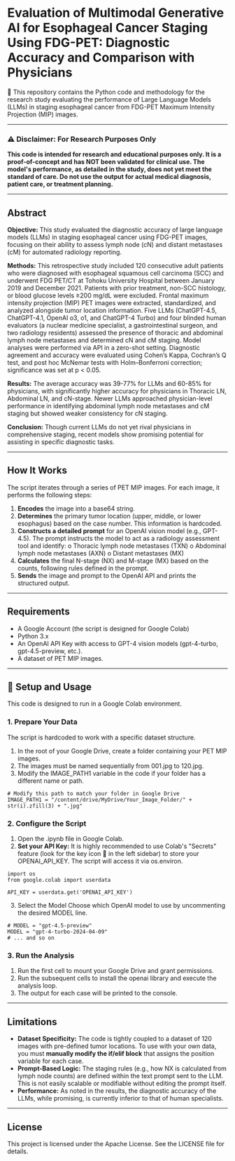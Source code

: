 # Evaluation of Multimodal Generative AI for Esophageal Cancer Staging Using FDG-PET: Diagnostic Accuracy and Comparison with Physicians

🔬 This repository contains the Python code and methodology for the research study evaluating the performance of Large Language Models (LLMs) in staging esophageal cancer from FDG-PET Maximum Intensity Projection (MIP) images.
________________________________________
### ⚠️ Disclaimer: For Research Purposes Only
**This code is intended for research and educational purposes only. It is a proof-of-concept and has NOT been validated for clinical use. The model's performance, as detailed in the study, does not yet meet the standard of care. Do not use the output for actual medical diagnosis, patient care, or treatment planning.**
________________________________________
## Abstract

**Objective:** This study evaluated the diagnostic accuracy of large language models (LLMs) in staging esophageal cancer using FDG-PET images, focusing on their ability to assess lymph node (cN) and distant metastases (cM) for automated radiology reporting.

**Methods:** This retrospective study included 120 consecutive adult patients who were diagnosed with esophageal squamous cell carcinoma (SCC) and underwent FDG PET/CT at Tohoku University Hospital between January 2019 and December 2021. Patients with prior treatment, non-SCC histology, or blood glucose levels ≥200 mg/dL were excluded. Frontal maximum intensity projection (MIP) PET images were extracted, standardized, and analyzed alongside tumor location information. Five LLMs (ChatGPT-4.5, ChatGPT-4.1, OpenAI o3, o1, and ChatGPT-4 Turbo) and four blinded human evaluators (a nuclear medicine specialist, a gastrointestinal surgeon, and two radiology residents) assessed the presence of thoracic and abdominal lymph node metastases and determined cN and cM staging. Model analyses were performed via API in a zero-shot setting. Diagnostic agreement and accuracy were evaluated using Cohen’s Kappa, Cochran’s Q test, and post hoc McNemar tests with Holm–Bonferroni correction; significance was set at p < 0.05.

**Results:** The average accuracy was 39-77% for LLMs and 60-85% for physicians, with significantly higher accuracy for physicians in Thoracic LN, Abdominal LN, and cN-stage. Newer LLMs approached physician-level performance in identifying abdominal lymph node metastases and cM staging but showed weaker consistency for cN staging.

**Conclusion:** Though current LLMs do not yet rival physicians in comprehensive staging, recent models show promising potential for assisting in specific diagnostic tasks.
________________________________________
## How It Works

The script iterates through a series of PET MIP images. For each image, it performs the following steps:
  1.	**Encodes** the image into a base64 string.
  2.	**Determines** the primary tumor location (upper, middle, or lower esophagus) based on the case number. This information is hardcoded.
  3.	**Constructs a detailed prompt** for an OpenAI vision model (e.g., GPT-4.5). The prompt instructs the model to act as a radiology assessment tool and identify:
o	Thoracic lymph node metastases (TXN)
o	Abdominal lymph node metastases (AXN)
o	Distant metastases (MX)
4.	**Calculates** the final N-stage (NX) and M-stage (MX) based on the counts, following rules defined in the prompt.
5.	**Sends** the image and prompt to the OpenAI API and prints the structured output.
________________________________________
## Requirements
- A Google Account (the script is designed for Google Colab)
- Python 3.x
- An OpenAI API Key with access to GPT-4 vision models (gpt-4-turbo, gpt-4.5-preview, etc.).
- A dataset of PET MIP images.
________________________________________
## 🚀 Setup and Usage
This code is designed to run in a Google Colab environment.
### 1. Prepare Your Data
The script is hardcoded to work with a specific dataset structure.
  1.	In the root of your Google Drive, create a folder containing your PET MIP images.
  2.	The images must be named sequentially from 001.jpg to 120.jpg.
  3.	Modify the IMAGE_PATH1 variable in the code if your folder has a different name or path.
```
# Modify this path to match your folder in Google Drive
IMAGE_PATH1 = "/content/drive/MyDrive/Your_Image_Folder/" + str(i).zfill(3) + ".jpg"
```

### 2. Configure the Script
1.	Open the .ipynb file in Google Colab.
2.	**Set your API Key:** It is highly recommended to use Colab's "Secrets" feature (look for the key icon 🔑 in the left sidebar) to store your OPENAI_API_KEY. The script will access it via os.environ.
```
import os
from google.colab import userdata

API_KEY = userdata.get('OPENAI_API_KEY')
```

3.	Select the Model
Choose which OpenAI model to use by uncommenting the desired MODEL line.
```
# MODEL = "gpt-4.5-preview"
MODEL = "gpt-4-turbo-2024-04-09"
# ... and so on
```

### 3. Run the Analysis
  1.	Run the first cell to mount your Google Drive and grant permissions.
  2.	Run the subsequent cells to install the openai library and execute the analysis loop.
  3.	The output for each case will be printed to the console.
________________________________________
## Limitations
- **Dataset Specificity:** The code is tightly coupled to a dataset of 120 images with pre-defined tumor locations. To use with your own data, you must **manually modify the if/elif block** that assigns the position variable for each case.
- **Prompt-Based Logic:** The staging rules (e.g., how NX is calculated from lymph node counts) are defined within the text prompt sent to the LLM. This is not easily scalable or modifiable without editing the prompt itself.
- **Performance:** As noted in the results, the diagnostic accuracy of the LLMs, while promising, is currently inferior to that of human specialists.
________________________________________
## License
This project is licensed under the Apache License. See the LICENSE file for details.

